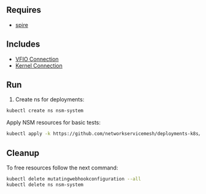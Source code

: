 ## Requires

- [spire](../spire)

## Includes

- [VFIO Connection](../use-cases/Vfio2Noop)
- [Kernel Connection](../use-cases/SriovKernel2Noop)

## Run

1. Create ns for deployments:
```bash
kubectl create ns nsm-system
```

Apply NSM resources for basic tests:
```bash
kubectl apply -k https://github.com/networkservicemesh/deployments-k8s/examples/sriov?ref=3259dd5563d7e9bfdb03f4281653f02809466d43
```

## Cleanup

To free resources follow the next command:
```bash
kubectl delete mutatingwebhookconfiguration --all
kubectl delete ns nsm-system
```
